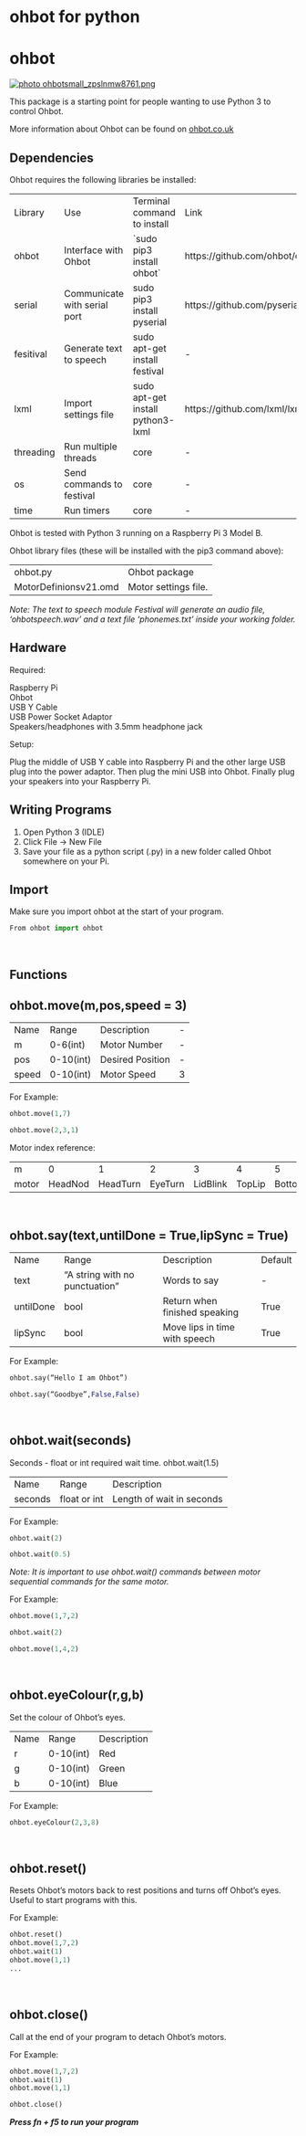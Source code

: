 # ohbot for python

ohbot
========================
<a href="http://s1380.photobucket.com/user/ohbot/media/ohbotsmall_zpslnmw8761.png.html" target="_blank"><img src="http://i1380.photobucket.com/albums/ah188/ohbot/ohbotsmall_zpslnmw8761.png" border="0" alt=" photo ohbotsmall_zpslnmw8761.png"/></a>

This package is a starting point for people wanting to use Python 3 to control Ohbot. 

More information about Ohbot can be found on [ohbot.co.uk](www.ohbot.co.uk.)

Dependencies
----------

Ohbot requires the following libraries be installed:


<table>
<tr>
<b>
<td>Library</td>
<td>Use</td>
<td>Terminal command to install</td>
<td>Link</td>
</b>
</tr>
<tr>
<td>ohbot</td>
<td>Interface with Ohbot</td>
<td>`sudo pip3 install ohbot`</td>
<td>https://github.com/ohbot/ohbot/</td>
</tr>
<tr>
<td>serial</td>
<td>Communicate with serial port</td>
<td>sudo pip3 install pyserial</td>
<td>https://github.com/pyserial/pyserial/</td>
</tr>
<tr>
<td>fesitival</td>
<td>Generate text to speech</td>
<td>sudo apt-get install festival</td>
<td>-</td>
</tr>
<tr>
<td>lxml</td>
<td>Import settings file</td>
<td>sudo apt-get install python3-lxml</td>
<td>https://github.com/lxml/lxml</td>
</tr>
<tr>
<td>threading</td>
<td>Run multiple threads</td>
<td>core</td>
<td>-</td>
</tr>
<tr>
<td>os</td>
<td>Send commands to festival</td>
<td>core</td>
<td>-</td>
</tr>
<tr>
<td>time</td>
<td>Run timers</td>
<td>core</td>
<td>-</td>
</tr>
</table>

Ohbot is tested with Python 3 running on a Raspberry Pi 3 Model B. 


Ohbot library files (these will be installed with the pip3 command above):

<table>
<tr>
<b>
<td>ohbot.py</td>
<td>Ohbot package</td>
</b>
</tr>
<tr>
<td>MotorDefinionsv21.omd</td>
<td>Motor settings file.</td>
</tr>
</table>

_Note: The text to speech module Festival will generate an audio file, ‘ohbotspeech.wav’ and a text file ‘phonemes.txt’ inside your working folder._

Hardware
-----

Required:


Raspberry Pi
<br>
Ohbot
<br>
USB Y Cable
<br>
USB Power Socket Adaptor
<br>
Speakers/headphones with 3.5mm headphone jack
<br>

Setup:



Plug the middle of USB Y cable into Raspberry Pi and the other large USB plug into the power adaptor. Then plug the mini USB into Ohbot. Finally plug your speakers into your Raspberry Pi. 


Writing Programs
--------

1. Open Python 3 (IDLE)
2. Click File → New File
3. Save your file as a python script (.py) in a new folder called Ohbot somewhere on your Pi.

Import
-------

Make sure you import ohbot at the start of your program. 
```python
From ohbot import ohbot
```

<br>

Functions
-------

ohbot.move(m,pos,speed = 3)
----------

<table>
<tr>
<td>Name</td>
<td>Range</td>
<td>Description</td>
<td>-</td>
</tr>
<tr>
<td>m</td>
<td>0-6(int)</td>
<td>Motor Number</td>
<td>-</td>
</tr>
<tr>
<td>pos</td>
<td>0-10(int)</td>
<td>Desired Position</td>
<td>-</td>
</tr>
<tr>
<td>speed</td>
<td>0-10(int)</td>
<td>Motor Speed</td>
<td>3</td>
</tr>
</table>


For Example:
```python
ohbot.move(1,7)

ohbot.move(2,3,1) 
```
Motor index reference:
<table>
<tr>
<td>m</td>
<td>0</td>
<td>1</td>
<td>2</td>
<td>3</td>
<td>4</td>
<td>5</td>
<td>6</td>
</tr>
<tr>
<td>motor</td>
<td>HeadNod</td>
<td>HeadTurn</td>
<td>EyeTurn</td>
<td>LidBlink</td>
<td>TopLip</td>
<td>BottomLip</td>
<td>EyeTurn</td>
</tr>

</table>

<br>


ohbot.say(text,untilDone = True,lipSync = True)
----------

<table>
<tr>
<td>Name</td>
<td>Range</td>
<td>Description</td>
<td>Default</td>
</tr>
<tr>
<td>text</td>
<td>“A string with no punctuation”</td>
<td>Words to say</td>
<td>-</td>
</tr>
<tr>
<td>untilDone</td>
<td>bool</td>
<td>Return when finished speaking</td>
<td>True</td>
</tr>
<tr>
<td>lipSync</td>
<td>bool</td>
<td>Move lips in time with speech</td>
<td>True</td>
</tr>
</table>

For Example:
```python
ohbot.say(“Hello I am Ohbot”)

ohbot.say(“Goodbye”,False,False)
```

<br>

ohbot.wait(seconds)
----------

Seconds - float or int required wait time. ohbot.wait(1.5)

<table>
<tr>
<td>Name</td>
<td>Range</td>
<td>Description</td>
</tr>
<tr>
<td>seconds</td>
<td>float or int</td>
<td>Length of wait in seconds</td>
</tr>
</table>

For Example:
```python
ohbot.wait(2)

ohbot.wait(0.5)
```

<i>Note: It is important to use ohbot.wait() commands between motor sequential commands for the same motor. </i>

For Example:
```python
ohbot.move(1,7,2)

ohbot.wait(2)

ohbot.move(1,4,2)
```

<br>


ohbot.eyeColour(r,g,b)
----------

Set the colour of Ohbot’s eyes. 

<table>
<tr>
<td>Name</td>
<td>Range</td>
<td>Description</td>
</tr>
<tr>
<td>r</td>
<td>0-10(int)</td>
<td>Red</td>
</tr>
<tr>
<td>g</td>
<td>0-10(int)</td>
<td>Green</td>
</tr>
<tr>
<td>b</td>
<td>0-10(int)</td>
<td>Blue</td>
</tr>
</table>

For Example:
```python
ohbot.eyeColour(2,3,8)
```

<br>

ohbot.reset()
----------

Resets Ohbot’s motors back to rest positions and turns off Ohbot’s eyes. Useful to start programs with this. 

For Example:
```python
ohbot.reset()
ohbot.move(1,7,2)
ohbot.wait(1)
ohbot.move(1,1)
...
```

<br>

ohbot.close()
----------

Call at the end of your program to detach Ohbot’s motors.

For Example:
```python
ohbot.move(1,7,2)
ohbot.wait(1)
ohbot.move(1,1)

ohbot.close()
```

**_Press fn + f5 to run your program_**



